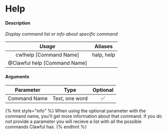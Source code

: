 # Help

#### Description

 _Display command list or info about specific command_

| _Usage_ | Aliases |
| :---: | :---: |
| cw!help \[Command Name\] | halp, help |
| @Clawful help \[Command Name\] |  |

#### Arguments

| Parameter | Type | Optional |
| :---: | :---: | :---: |
| Command Name | Text, one word | ✅ |

{% hint style="info" %}
When using the optional parameter with the command name, you'll get more information about that command. If you do not provide a parameter you will recieve a list with all the possible commands Clawful has.
{% endhint %}

